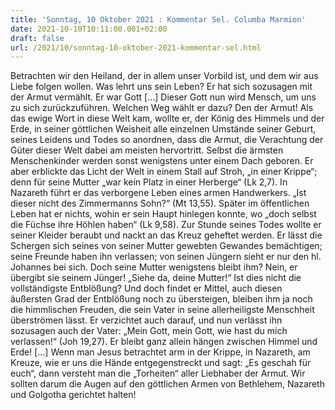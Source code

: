 ```yaml
---
title: 'Sonntag, 10 Oktober 2021 : Kommentar Sel. Columba Marmion'
date: 2021-10-10T10:11:00.001+02:00
draft: false
url: /2021/10/sonntag-10-oktober-2021-kommentar-sel.html
---
```


Betrachten wir den Heiland, der in allem unser Vorbild ist, und dem wir aus Liebe folgen wollen. Was lehrt uns sein Leben? Er hat sich sozusagen mit der Armut vermählt. Er war Gott \[…\] Dieser Gott nun wird Mensch, um uns zu sich zurückzuführen. Welchen Weg wählt er dazu? Den der Armut! Als das ewige Wort in diese Welt kam, wollte er, der König des Himmels und der Erde, in seiner göttlichen Weisheit alle einzelnen Umstände seiner Geburt, seines Leidens und Todes so anordnen, dass die Armut, die Verachtung der Güter dieser Welt dabei am meisten hervortritt. Selbst die ärmsten Menschenkinder werden sonst wenigstens unter einem Dach geboren. Er aber erblickte das Licht der Welt in einem Stall auf Stroh, „in einer Krippe“; denn für seine Mutter „war kein Platz in einer Herberge“ (Lk 2,7). In Nazareth führt er das verborgene Leben eines armen Handwerkers. „Ist dieser nicht des Zimmermanns Sohn?“ (Mt 13,55). Später im öffentlichen Leben hat er nichts, wohin er sein Haupt hinlegen konnte, wo „doch selbst die Füchse ihre Höhlen haben“ (Lk 9,58). Zur Stunde seines Todes wollte er seiner Kleider beraubt und nackt an das Kreuz geheftet werden. Er lässt die Schergen sich seines von seiner Mutter gewebten Gewandes bemächtigen; seine Freunde haben ihn verlassen; von seinen Jüngern sieht er nur den hl. Johannes bei sich. Doch seine Mutter wenigstens bleibt ihm? Nein, er übergibt sie seinem Jünger! „Siehe da, deine Mutter!“ Ist dies nicht die vollständigste Entblößung? Und doch findet er Mittel, auch diesen äußersten Grad der Entblößung noch zu übersteigen, bleiben ihm ja noch die himmlischen Freuden, die sein Vater in seine allerheiligste Menschheit überströmen lässt. Er verzichtet auch darauf, und nun verlässt ihn sozusagen auch der Vater: „Mein Gott, mein Gott, wie hast du mich verlassen!“ (Joh 19,27). Er bleibt ganz allein hängen zwischen Himmel und Erde! \[…\] Wenn man Jesus betrachtet arm in der Krippe, in Nazareth, am Kreuze, wie er uns die Hände entgegenstreckt und sagt: „Es geschah für euch“, dann versteht man die „Torheiten“ aller Liebhaber der Armut. Wir sollten darum die Augen auf den göttlichen Armen von Bethlehem, Nazareth und Golgotha gerichtet halten!